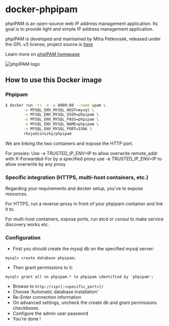# docker-phpipam

phpIPAM is an open-source web IP address management application. Its goal is to provide light and simple IP address management application.

phpIPAM is developed and maintained by Miha Petkovsek, released under the GPL v3 license, project source is [here](https://github.com/phpipam/phpipam)

Learn more on [phpIPAM homepage](http://phpipam.net)

![phpIPAM logo](http://phpipam.net/wp-content/uploads/2014/12/phpipam_logo_small.png)

## How to use this Docker image

### Phpipam

```bash
$ docker run -ti -d -p 8080:80 --name ipam \
		-e MYSQL_ENV_MYSQL_HOST=mysql \
		-e MYSQL_ENV_MYSQL_USER=phpipam \
		-e MYSQL_ENV_MYSQL_PASS=phpipam \
		-e MYSQL_ENV_MYSQL_NAME=phpipam \
		-e MYSQL_ENV_MYSQL_PORT=3306 \
		rkojedzinszky/phpipam
```

We are linking the two containers and expose the HTTP port.

For proxies:
Use -e TRUSTED_IP_ENV=IP to allow overwrite remote_addr with X-Forwarded-For by a specified proxy
use -e TRUSTED_IP_ENV=IP to allow overwrite by any proxy
### Specific integration (HTTPS, multi-host containers, etc.)

Regarding your requirements and docker setup, you've to expose resources.

For HTTPS, run a reverse-proxy in front of your phpipam container and link it to.

For multi-host containers, expose ports, run etcd or consul to make service discovery works etc.

### Configuration

* First you should create the mysql db on the specified mysql server:
```
mysql> create database phpipam;
```
* Then grant permissions to it:
```
mysql> grant all on phpipam.* to phpipam identified by 'phpipam';
```
* Browse to `http://<ip>[:<specific_port>]/`
* Choose 'Automatic database installation'
* Re-Enter connection information
* On advanced settings, uncheck the create db and grant permissions checkboxes.
* Configure the admin user password
* You're done !
